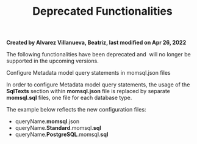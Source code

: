 ﻿---
title: "Deprecated Functionalities"
url: 
weight: 4
---

**Created by Alvarez Villanueva, Beatriz, last modified on Apr 26, 2022**   

The following functionalities have been deprecated and  will no longer be supported in the upcoming versions.

Configure Metadata model query statements in momsql.json files

In order to configure Metadata model query statements, the usage of the  **SqlTexts** section within **momsql.json** file is replaced by separate **momsql.sql** files, one file for each database type.

The example below reflects the new configuration files:

- queryName.**momsql**.json
- queryName.**Standard**.momsql.**sql**
- queryName.**PostgreSQL**.momsql.**sql**

